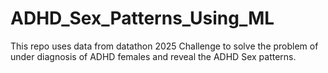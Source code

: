 # ADHD_Sex_Patterns_Using_ML
This repo uses data from datathon 2025 Challenge to solve the problem of under diagnosis of ADHD females and reveal the ADHD Sex patterns.
